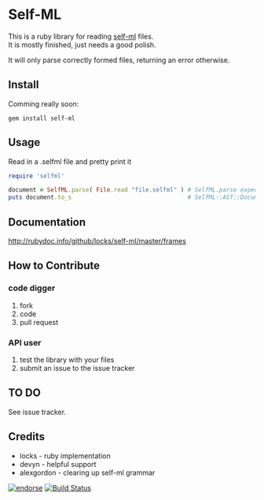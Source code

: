# Self-ML

This is a ruby library for reading [self-ml](http://chocolatapp.com/blog/self-ml) files.  
It is mostly finished, just needs a good polish.

It will only parse correctly formed files, returning an error otherwise.

## Install

Comming really soon:

    gem install self-ml

## Usage

Read in a .selfml file and pretty print it

```ruby
require 'selfml'

document = SelfML.parse( File.read "file.selfml" ) # SelfML.parse expects a string and returns a SelfML::Document.
puts document.to_s                                 # SelfML::AST::Document.to_s provides the document in pretty printing format.
```

## Documentation

http://rubydoc.info/github/locks/self-ml/master/frames

## How to Contribute

### code digger
1. fork
2. code
3. pull request

### API user
1. test the library with your files
2. submit an issue to the issue tracker

## TO DO

See issue tracker.

## Credits

* locks - ruby implementation
* devyn - helpful support
* alexgordon - clearing up self-ml grammar

[![endorse](http://api.coderwall.com/locks/endorsecount.png)](http://coderwall.com/locks)
[![Build Status](https://secure.travis-ci.org/locks/self-ml.png)](http://travis-ci.org/locks/self-ml)
